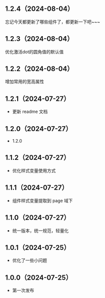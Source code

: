 ## 1.2.4（2024-08-04）
忘记今天都更新了哪些组件了，都更新一下吧~~~
## 1.2.3（2024-08-04）
优化激活dot的圆角值的默认值
## 1.2.2（2024-08-04）
增加常用的宽高属性
## 1.2.1（2024-07-27）
- 更新 readme 文档
## 1.2.0（2024-07-27）
- 1.2.0
## 1.1.2（2024-07-27）
- 优化样式变量使用方式
## 1.1.1（2024-07-27）
- 组件样式变量提取到 page 域下
## 1.1.0（2024-07-27）
- 统一版本，统一规范，轻量化
## 1.0.1（2024-07-25）
- 优化了一些小问题
## 1.0.0（2024-07-25）
- 第一次发布
